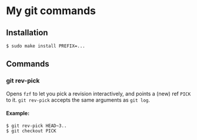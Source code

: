 # My git commands

## Installation
```console
$ sudo make install PREFIX=...
```

## Commands

### git rev-pick
Opens `fzf` to let you pick a revision interactively, and points a (new) ref `PICK` to it.
`git rev-pick` accepts the same arguments as `git log`.

#### Example:
```console
$ git rev-pick HEAD~3..
$ git checkout PICK
```

